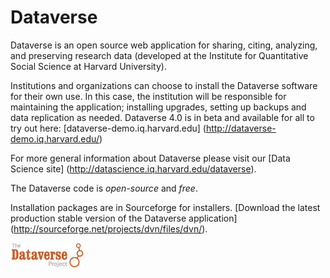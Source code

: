 Dataverse 
==========

Dataverse is an open source web application for sharing, citing, analyzing, and preserving research data (developed at the Institute for Quantitative Social Science at Harvard University).

Institutions and organizations can choose to install the Dataverse software for their own use. 
In this case, the institution will be responsible for maintaining the application; installing upgrades, 
setting up backups and data replication as needed. Dataverse 4.0 is in beta and available for all to try out here: [dataverse-demo.iq.harvard.edu] (http://dataverse-demo.iq.harvard.edu/)

For more general information about Dataverse please visit our 
[Data Science site] (http://datascience.iq.harvard.edu/dataverse). 

The Dataverse code is *open-source* and *free*. 

Installation packages are in Sourceforge for installers. [Download the latest production stable 
version of the Dataverse application] (http://sourceforge.net/projects/dvn/files/dvn/).

[![Dataverse Project logo](src/main/webapp/resources/images/dataverseproject_logo.jpg?raw=true "Dataverse Project")](http://dataverse.org)
